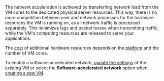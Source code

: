 The network acceleration is achieved by transferring network load from the VM cores to the dedicated physical server resources. This way, there is no more competition between user and network processes for the hardware resources the VM is running on, as all network traffic is processed separately. This minimizes lags and packet losses when transmitting traffic, while the VM's computing resources are released to serve your applications.

The [cost](../../compute/pricing.md#software-accelerated-network) of additional hardware resources depends on the [platform](../../compute/concepts/vm-platforms.md) and the number of VM cores.

To enable a software-accelerated network, [update the settings](../../compute/operations/vm-control/vm-update-resources.md#enable-software-accelerated-network) of the existing VM or select the **Software-accelerated network** option when [creating a new VM](../../compute/operations/vm-create/create-linux-vm.md).
